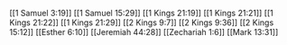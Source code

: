[[1 Samuel 3:19]]
[[1 Samuel 15:29]]
[[1 Kings 21:19]]
[[1 Kings 21:21]]
[[1 Kings 21:22]]
[[1 Kings 21:29]]
[[2 Kings 9:7]]
[[2 Kings 9:36]]
[[2 Kings 15:12]]
[[Esther 6:10]]
[[Jeremiah 44:28]]
[[Zechariah 1:6]]
[[Mark 13:31]]
